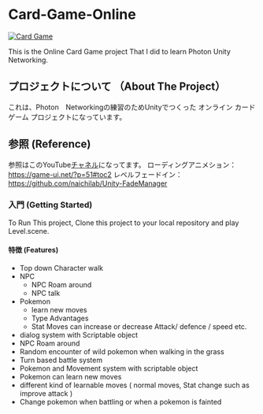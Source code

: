 # Card-Game-Online
[![Card Game](https://i.ibb.co/NtxyJKS/2.png)](https://youtu.be/EkYyhLMAYMg")

This is the Online Card Game project That I did to learn Photon Unity Networking.


<!-- ABOUT THE PROJECT -->
## プロジェクトについて （About The Project）
これは、Photon　Networkingの練習のためUnityでつくった オンライン カード ゲーム プロジェクトになっています。

<!-- ABOUT THE PROJECT -->
## 参照 (Reference)
参照はこのYouTube[チャネル](https://zenn.dev/o8que/books/bdcb9af27bdd7d)になってます。
ローディングアニメション：https://game-ui.net/?p=51#toc2
レベルフェードイン：https://github.com/naichilab/Unity-FadeManager

### 入門 (Getting Started)

To Run This project, Clone this project to your local repository 
and play Level.scene.

#### 特徴 (Features)

 * Top down Character walk
 * NPC
    - NPC Roam around
    - NPC talk
 * Pokemon
    - learn new moves
    - Type Advantages
    - Stat Moves can increase or decrease Attack/ defence / speed etc.
 * dialog system with Scriptable object
 * NPC Roam around
 * Random encounter of wild pokemon when walking in the grass
 * Turn based battle system 
 * Pokemon and Movement system with scriptable object
 * Pokemon can learn new moves
 * different kind of learnable moves ( normal moves, Stat change such as improve attack )
 * Change pokemon when battling or when a pokemon is fainted

